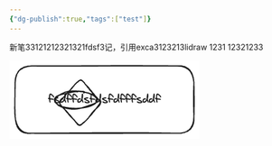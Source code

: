 ```yaml
---
{"dg-publish":true,"tags":["test"]}
---
```


新笔33121212321321fdsf3记，引用exca3123213lidraw
1231
12321233

![test.excalidraw.png](img/user/Excalidraw/test.excalidraw.png)